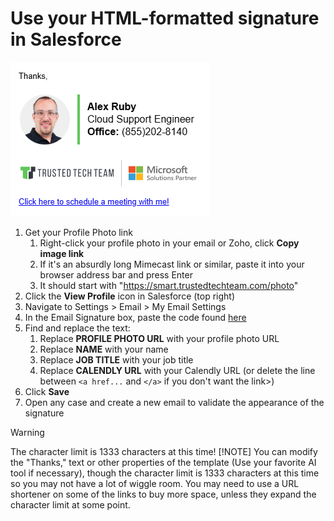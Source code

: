 # Use your HTML-formatted signature in Salesforce
![](SignatureExample.png)
1. Get your Profile Photo link
   1. Right-click your profile photo in your email or Zoho, click **Copy image link**
   2. If it's an absurdly long Mimecast link or similar, paste it into your browser address bar and press Enter
   3. It should start with "https://smart.trustedtechteam.com/photo"
2. Click the **View Profile** icon in Salesforce (top right)
3. Navigate to Settings > Email > My Email Settings
4. In the Email Signature box, paste the code found [here](ttt-sig-template.html)
5. Find and replace the text:
   1. Replace **PROFILE PHOTO URL** with your profile photo URL
   2. Replace **NAME** with your name
   3. Replace **JOB TITLE** with your job title
   4. Replace **CALENDLY URL** with your Calendly URL (or delete the line between `<a href...` and `</a>` if you don't want the link>)
6. Click **Save**
7. Open any case and create a new email to validate the appearance of the signature

> [!WARNING]
> The character limit is 1333 characters at this time!
> [!NOTE]
> You can modify the "Thanks," text or other properties of the template (Use your favorite AI tool if necessary), though the character limit is 1333 characters at this time so you may not have a lot of wiggle room. You may need to use a URL shortener on some of the links to buy more space, unless they expand the character limit at some point.